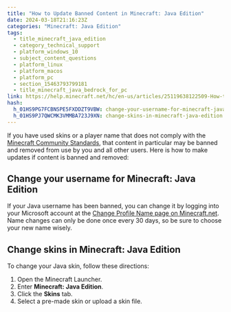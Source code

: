 ```yaml
---
title: "How to Update Banned Content in Minecraft: Java Edition"
date: 2024-03-18T21:16:23Z
categories: "Minecraft: Java Edition"
tags:
  - title_minecraft_java_edition
  - category_technical_support
  - platform_windows_10
  - subject_content_questions
  - platform_linux
  - platform_macos
  - platform_pc
  - section_15463793799181
  - title_minecraft_java_bedrock_for_pc
link: https://help.minecraft.net/hc/en-us/articles/25119638122509-How-to-Update-Banned-Content-in-Minecraft-Java-Edition
hash:
  h_01HS9PG7FCBNSPE5FXDDZT9VBW: change-your-username-for-minecraft-java-edition
  h_01HS9PJ7QWCMK3VMMBA723J9XN: change-skins-in-minecraft-java-edition
---
```


If you have used skins or a player name that does not comply with the [Minecraft Community Standards](https://www.minecraft.net/en-us/community-standards), that content in particular may be banned and removed from use by you and all other users. Here is how to make updates if content is banned and removed:

## Change your username for Minecraft: Java Edition

If your Java username has been banned, you can change it by logging into your Microsoft account at the [Change Profile Name page on Minecraft.net](https://www.minecraft.net/en-us/msaprofile/mygames/editprofile). Name changes can only be done once every 30 days, so be sure to choose your new name wisely.

## Change skins in Minecraft: Java Edition

To change your Java skin, follow these directions:

1.  Open the Minecraft Launcher.
2.  Enter **Minecraft: Java Edition**.
3.  Click the **Skins** tab.
4.  Select a pre-made skin or upload a skin file.
